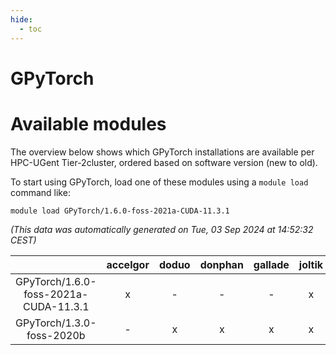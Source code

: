 ```yaml
---
hide:
  - toc
---
```


GPyTorch
========

# Available modules


The overview below shows which GPyTorch installations are available per HPC-UGent Tier-2cluster, ordered based on software version (new to old).

To start using GPyTorch, load one of these modules using a `module load` command like:

```shell
module load GPyTorch/1.6.0-foss-2021a-CUDA-11.3.1
```

*(This data was automatically generated on Tue, 03 Sep 2024 at 14:52:32 CEST)*  

| |accelgor|doduo|donphan|gallade|joltik|shinx|skitty|
| :---: | :---: | :---: | :---: | :---: | :---: | :---: | :---: |
|GPyTorch/1.6.0-foss-2021a-CUDA-11.3.1|x|-|-|-|x|-|-|
|GPyTorch/1.3.0-foss-2020b|-|x|x|x|x|-|x|
